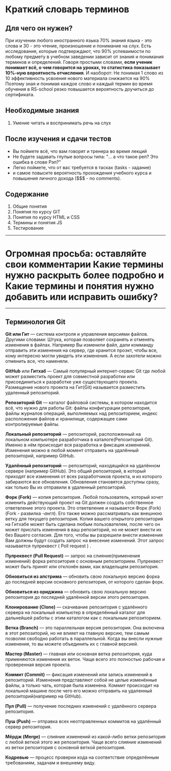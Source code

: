 # Краткий словарь терминов
## Для чего он нужен?
При изучении любого иностранного языка 70% знания языка - это слова и 30 - это чтение, произношение и понимание на слух.
Есть исследования, которые подтверждают, что 90% успеваимости по любому предмету в учебном заведении зависит от знания и
понимания терминов и определений.
Говоря простыми словами, **если ученик понимает всё, о чем говорится на уроках, то статистика показывает 10%-ную вероятность отчисления**.
И наоборот: Не понимая 1 слово из 10 эффективность усвоения нового материала снижается на 90%
Поэтому зная и понимая каждое слово и каждый термин во время обучения в RS-school резко повышается вероятность доучиться до сертификата.
## Необходимые знания
1. Умение читать и воспринимать речь на слух
## После изучения и сдачи тестов
- Вы поймете всё, что вам говорят и тренера во время лекций
- Не будете задавать глупые вопросы типа: "... а что такое реп? Это ошибка в слове Рэп?"
- Легко поймете, что от вас требуется в тасках (tasks - задание)
- и самое повысите вероятность прохождения учебного курса и повышения личного дохода ($$$ - no comments).
## Содержание
1. Общие понятия
2. Понятия по курсу GIT
3. Понятия по курсу HTML и CSS
4. Термины и понятия JS
5. Тестирование
***
# Огромная просьба: оставляйте свои комментарии Какие термины нужно раскрыть более подробно и Какие термины и понятия нужно добавить или исправить ошибку?
*** 
## Терминология Git
**Git или Гит** — система контроля и управления версиями файлов. Другими словами: Штука, которая позволяет сохранять и отменять изменения в файлах. Например Вы изменили файл, дали комманду отправить эти изменения на сервер, где хранится проэкт, чтобы все, кому интересно могли увидеть эти изменения. А если захотели можно отменить все, что наменяли.

**GitHub** или **Гитхаб** — Самый популярный интернет-сервис Git где любой может разместить проект для совместной разработки или присоединиться к разработке уже существующего проекта. Размещение нового проекта на Гит(Git) называется разместить удаленный репозиторий.

**Репозиторий Git** — каталог файловой системы, в котором находится всё, что нужно для работы Git: файлы конфигурации репозитория, файлы журналов операций, выполняемых над репозиторием, индекс расположения файлов и хранилище, содержащее сами контролируемые файлы.

**Локальный репозиторий** — репозиторий, расположенный на локальном компьютере разработчика в каталоге(Репозиторий Git). Именно в нём происходит вся разработка и фиксация изменений. Изменения можно в любой момент отправить на удалённый репозиторий, например GitHub.

**Удалённый репозиторий** — репозиторий, находящийся на удалённом сервере (например GitHub). Это общий репозиторий, в который приходят все изменения от всех разработчиков проекта, и из которого забираются все обновления. Обновления становятся доступны сразу, как только Вы их отправили в удаленный репозиторий.

**Форк (Fork)** — копия репозитория. Любой пользователь, который хочет изменить действующий проект на Git должен создать собственное ответвление этого проекта. Это ответвление и называется Форк (Fork)(Fork - развилка *-англ*). Его также можно рассматривать как внешнюю ветку для текущего репозитория. Копия вашего открытого репозитория на Гитхабе может быть сделана любым пользователем, после чего он может прислать изменения в ваш репозиторий, но не может внести их без Вашего согласия. Для того, чтобы вы разрешили внести изменения Вам должны будут создать запрос на внесение изменений. Этот запрос называется пулреквест ( Poll request ) .

**Пулреквест (Pull Request)** — запрос на слияние(применения изменений) форка репозитория с основным репозиторием. Пулреквест может быть принят или отклонён вами, как владельцем репозитория.

**Обновиться из апстрима** — обновить свою локальную версию форка до последней версии основного репозитория, от которого сделан форк.

**Обновиться из ориджина** — обновить свою локальную версию репозитория до последней удалённой версии этого репозитория.

**Клонирование (Clone)** — скачивание репозитория с удалённого сервера на локальный компьютер в определённый каталог для дальнейшей работы с этим каталогом как с локальным репозиторием.

**Ветка (Branch)** — это параллельная версия репозитория. Она включена в этот репозиторий, но не влияет на главную версию, тем самым позволяя свободно работать в параллельной. Когда вы внесли нужные изменения, то вы можете объединить их с главной версией.

**Мастер (Master)** — главная или основная ветка репозитория, куда применяются изменения их веток. Чаще всего это полностью рабочая и проверенная версия проекта.

**Коммит (Commit)** — фиксация изменений или запись изменений в репозиторий. Изменения представляют собой не целые изменённые файлы, а только чать, которая была изменена. Коммит происходит на локальной машине после чего его можно отправить на удаленный репозиторий(например на GitHub).

**Пул (Pull)** — получение последних изменений с удалённого сервера репозитория.

**Пуш (Push)** — отправка всех неотправленных коммитов на удалённый сервер репозитория.

**Мёрдж (Merge)** — слияние изменений из какой-либо ветки репозитория с любой веткой этого же репозитория. Чаще всего слияние изменений из ветки репозитория с основной веткой репозитория.

**Кодревью** — процесс проверки кода на соответствие определённым требованиям, задачам и внешнему виду.
